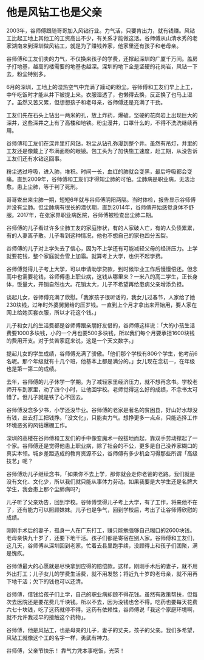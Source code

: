 # 他是风钻工也是父亲


2003年，谷师傅跟随哥哥加入风钻行业。力气活，只要肯出力，就有钱赚。风钻工比起工地上其他工的工资高出不少，有关系才能做这活。谷师傅从山清水秀的老家湖南来到深圳做风钻工，就是为了赚钱养家，他家里还有孩子和老母亲。

谷师傅和工友们卖的力气，不仅换来孩子的学费，还撑起深圳的广厦千万间。盖房子打地基，越高的楼需要的地基也越深。深圳的地下全是坚硬的花岗岩，风钻一下去，粉尘特别多。

6月的深圳，工地上的湿热空气中充满了躁动的粉尘。谷师傅和工友们早上上工，中午吃饭时才能从井下被提上来。衣服湿透了，也懒得去换，反正换了也马上湿了。虽然又苦又累，但想想孩子和老母亲，谷师傅还是充满了干劲。

工友们先在石头上钻出一两米的孔，放上炸药，爆破。坚硬的花岗岩上出现巨大的深井，这些深井之上有了高楼和地铁。粉尘漫井，口罩什么的，不得不洗洗继续再用。

谷师傅和工友们在深井里打风钻，粉尘从钻孔弥漫到整个井。虽然有吊灯，井里的工友还是像戴上了布满面粉的眼镜。包工头为了加快施工速度，赶工期，从没告诉工友们还有水钻这回事。

粉尘透过呼吸，进入肺，堆积。时间一长，血红的肺就会变黑，最后呼吸都会变痛。直到2009年，谷师傅和工友们才得知尘肺的可怕。尘肺病是职业病，无法治愈。患上尘肺，等于判了死刑。

哥哥查出来尘肺一期，短短6年就与谷师傅阴阳两隔。当时体检，报告显示谷师傅并没有尘肺。但尘肺病有很长的潜伏期，直到2014年，谷师傅开始感觉身体不舒服。2017年，在张家界职业病医院，谷师傅被检查出尘肺二期。

谷师傅的儿子看过许多尘肺工友的家庭惨状，有的人家破人亡，有的人负债累累，有的人妻离子散。儿子看到这种情况，他也不想自己的家也四分五裂。

谷师傅的儿子对上学失去了信心，因为不上学还有可能减轻父母的经济压力。上学就要花钱，整个家庭就会雪上加霜。就算考上大学，也供不起学费。

谷师傅觉得儿子考上大学，可以申请助学贷款，到时候毕业工作后慢慢偿还。但念高中也需要花钱，谷师傅患上职业病，这钱从哪里来？一米八的高二学生，正长身体，饭量大，开销自然也大。花销太大，儿子不希望再给患病父亲增添负担。

谈起儿女，谷师傅充满了欣慰。「我家孩子很听话的，我女儿过春节，人家给了她230块钱，过年时外婆舅舅给的压岁钱。一直到上个月才拿出来开始用，要人家在网上给她买套衣服，所以才花这个钱。」

儿子和女儿的生活费都是谷师傅跟亲朋好友借的，谷师傅这样说：「大的小孩生活费要1000多块钱，小的一个月也要500多块钱，所以我们每个月要承担1600块钱的费用开支。对于贫苦家庭来说，这是一个天文数字。」

提起儿女的学生成绩，谷师傅充满了骄傲。「他们那个学校有806个学生，他考前6名呢。那个年级就有十几个班，他基本上都是满分的。」女儿现在念初一，在年级也是第一第二的成绩。

去年，谷师傅的儿子休学一学期。为了减轻家里经济压力，就不想再念书。学校老师开车到家里，劝了四个小时，让他回学校。老师觉得这么好的成绩，不念书太可惜了。但儿子就是铁了心不回去。

谷师傅没念多少书，小学还没毕业。谷师傅的老家是著名的贫困县，好山好水却没有钱，出去打工把钱挣。「没文化」，只能卖力气。想挣更多一点点，只能选择工作环境恶劣的风钻爆棚工作。

深圳的高楼在谷师傅和工友们的手中像变魔术一般拔地而起，靠双手劳动撑起了一个家。谷师傅还是觉得他患上职业病，除了社会的不公，更多是自己没养家糊口的真实本领。城乡差距造成的教育资源不公，谷师傅有多少机会习得那些所谓「高级技艺」呢？

谷师傅劝儿子继续念书，「如果你不去上学，那你就会走你老爸的老路。我们就是没有文化、文化少，所以我们就只能从事体力劳动。如果我要是大学生还是名牌大学生，我会患上那个尘肺病吗?」

儿子听了父亲劝告，回到学校。谷师傅觉得儿子考上大学，有了工作，将来他不在了，还有能力可以照顾妹妹。儿子也是争气，回到学校后，考出了让谷师傅欣慰的成绩。

刚刚手术后的妻子，孤身一人在广东打工，赚只能勉强够自己糊口的2600块钱。老母亲快九十岁了，还要下地干活。孩子们都是寄宿在别人家。谷师傅和工友们，这几天，谷师傅从深圳回到老家。忙着去县里跑手续，没顾得上和孩子们团聚，满是愧疚。

谷师傅最大的心愿就是尽快拿到应得的赔偿款。这样，刚刚手术后的妻子，就不用外出打工；儿子女儿的学费生活费，就不用发愁；将近九十岁的老母亲，就不用再下地干活；欠下的钱也可以还清。

谷师傅，借钱给孩子们上学，自己的职业病却顾不得花钱。虽然有政策帮扶，但每次去医院还是要花费几千块钱。所以不去，因为没钱也舍不得。吃药也要每天花费六七十块钱，吃了这药就停不得。这药有依赖性，谷师傅说「我这个家庭环境啊，就不允许我过早的接触这个药物」。

谷师傅，他是风钻工，也是母亲的儿子，妻子的丈夫，孩子的父亲。我们多希望，风钻工就像这个工的名字一样，勇武有神力。

谷师傅，父亲节快乐！
靠气力凭本事吃饭，光荣！
